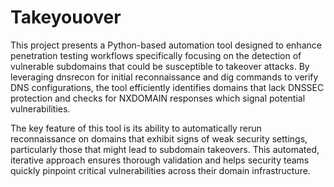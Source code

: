 # Takeyouover

This project presents a Python-based automation tool designed to enhance penetration testing workflows specifically focusing on the detection of vulnerable subdomains that could be susceptible to takeover attacks. By leveraging dnsrecon for initial reconnaissance and dig commands to verify DNS configurations, the tool efficiently identifies domains that lack DNSSEC protection and checks for NXDOMAIN responses which signal potential vulnerabilities.

The key feature of this tool is its ability to automatically rerun reconnaissance on domains that exhibit signs of weak security settings, particularly those that might lead to subdomain takeovers. This automated, iterative approach ensures thorough validation and helps security teams quickly pinpoint critical vulnerabilities across their domain infrastructure.
